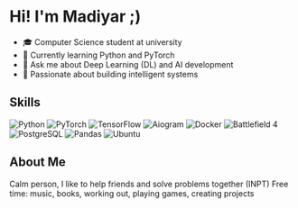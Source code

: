 # Hi! I'm Madiyar ;)

- 🎓 Computer Science student at university
- 🌱 Currently learning Python and PyTorch
- 💬 Ask me about Deep Learning (DL) and AI development
- 🚀 Passionate about building intelligent systems

##  Skills

![Python](https://img.shields.io/badge/Python-3776AB?style=flat&logo=python&logoColor=white)
![PyTorch](https://img.shields.io/badge/PyTorch-EE4C2C?style=flat-square&logo=pytorch&logoColor=white)
![TensorFlow](https://img.shields.io/badge/TensorFlow-FF6F00?style=for-the-badge&logo=tensorflow&logoColor=white)
![Aiogram](https://img.shields.io/badge/Aiogram-22AAE2?style=flat)
![Docker](https://img.shields.io/badge/Docker-2496ED?style=plastic&logo=docker&logoColor=white)
![Battlefield 4](https://img.shields.io/badge/BS4-005EA6?style=flat)
![PostgreSQL](https://img.shields.io/badge/PostgreSQL-336791?style=social&logo=postgresql&logoColor=white)
![Pandas](https://img.shields.io/badge/Pandas-150458?style=flat&logo=pandas&logoColor=white)
![Ubuntu](https://img.shields.io/badge/Ubuntu-E95420?style=flat&logo=ubuntu&logoColor=white)

##  About Me

Сalm person, I like to help friends and solve problems together (INPT)
Free time: music, books, working out, playing games, creating projects 

